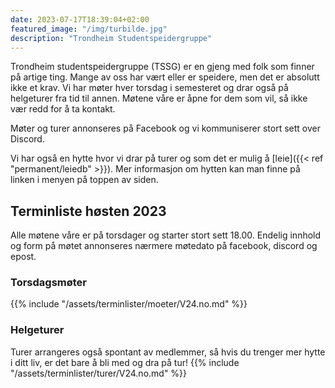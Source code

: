 ```yaml
---
date: 2023-07-17T18:39:04+02:00
featured_image: "/img/turbilde.jpg"
description: "Trondheim Studentspeidergruppe"
---
```


Trondheim studentspeidergruppe (TSSG) er en gjeng med folk som finner på artige ting.
Mange av oss har vært eller er speidere, men det er absolutt ikke et krav.
Vi har møter hver torsdag i semesteret og drar også på helgeturer fra tid til annen.
Møtene våre er åpne for dem som vil, så ikke vær redd for å ta kontakt.

Møter og turer annonseres på Facebook og vi kommuniserer stort sett over Discord.

Vi har også en hytte hvor vi drar på turer og som det er mulig å [leie]({{< ref "permanent/leiedb" >}}).
Mer informasjon om hytten kan man finne på linken i menyen på toppen av siden.

## Terminliste høsten 2023

Alle møtene våre er på torsdager og starter stort sett 18.00.
Endelig innhold og form på møtet annonseres nærmere møtedato på facebook, discord og epost.

### Torsdagsmøter

{{% include "/assets/terminlister/moeter/V24.no.md" %}}

### Helgeturer

Turer arrangeres også spontant av medlemmer, så hvis du trenger mer hytte i ditt liv, er det bare å bli med og dra på tur!
{{% include "/assets/terminlister/turer/V24.no.md" %}}
